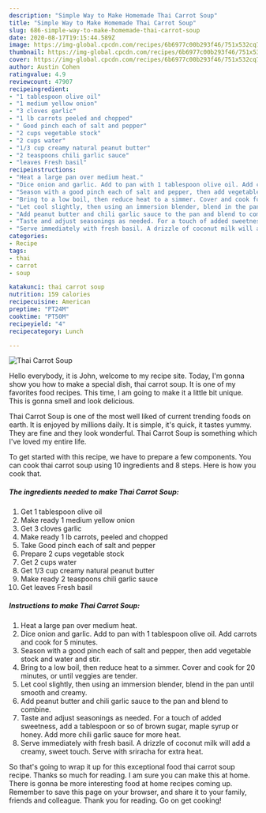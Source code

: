 ```yaml
---
description: "Simple Way to Make Homemade Thai Carrot Soup"
title: "Simple Way to Make Homemade Thai Carrot Soup"
slug: 686-simple-way-to-make-homemade-thai-carrot-soup
date: 2020-08-17T19:15:44.589Z
image: https://img-global.cpcdn.com/recipes/6b6977c00b293f46/751x532cq70/thai-carrot-soup-recipe-main-photo.jpg
thumbnail: https://img-global.cpcdn.com/recipes/6b6977c00b293f46/751x532cq70/thai-carrot-soup-recipe-main-photo.jpg
cover: https://img-global.cpcdn.com/recipes/6b6977c00b293f46/751x532cq70/thai-carrot-soup-recipe-main-photo.jpg
author: Austin Cohen
ratingvalue: 4.9
reviewcount: 47907
recipeingredient:
- "1 tablespoon olive oil"
- "1 medium yellow onion"
- "3 cloves garlic"
- "1 lb carrots peeled and chopped"
- " Good pinch each of salt and pepper"
- "2 cups vegetable stock"
- "2 cups water"
- "1/3 cup creamy natural peanut butter"
- "2 teaspoons chili garlic sauce"
- "leaves Fresh basil"
recipeinstructions:
- "Heat a large pan over medium heat."
- "Dice onion and garlic. Add to pan with 1 tablespoon olive oil. Add carrots and cook for 5 minutes."
- "Season with a good pinch each of salt and pepper, then add vegetable stock and water and stir."
- "Bring to a low boil, then reduce heat to a simmer. Cover and cook for 20 minutes, or until veggies are tender."
- "Let cool slightly, then using an immersion blender, blend in the pan until smooth and creamy."
- "Add peanut butter and chili garlic sauce to the pan and blend to combine."
- "Taste and adjust seasonings as needed. For a touch of added sweetness, add a tablespoon or so of brown sugar, maple syrup or honey. Add more chili garlic sauce for more heat."
- "Serve immediately with fresh basil. A drizzle of coconut milk will add a creamy, sweet touch. Serve with sriracha for extra heat."
categories:
- Recipe
tags:
- thai
- carrot
- soup

katakunci: thai carrot soup 
nutrition: 159 calories
recipecuisine: American
preptime: "PT24M"
cooktime: "PT50M"
recipeyield: "4"
recipecategory: Lunch

---
```



![Thai Carrot Soup](https://img-global.cpcdn.com/recipes/6b6977c00b293f46/751x532cq70/thai-carrot-soup-recipe-main-photo.jpg)

Hello everybody, it is John, welcome to my recipe site. Today, I'm gonna show you how to make a special dish, thai carrot soup. It is one of my favorites food recipes. This time, I am going to make it a little bit unique. This is gonna smell and look delicious.

Thai Carrot Soup is one of the most well liked of current trending foods on earth. It is enjoyed by millions daily. It is simple, it's quick, it tastes yummy. They are fine and they look wonderful. Thai Carrot Soup is something which I've loved my entire life.




To get started with this recipe, we have to prepare a few components. You can cook thai carrot soup using 10 ingredients and 8 steps. Here is how you cook that.

<!--inarticleads1-->

##### The ingredients needed to make Thai Carrot Soup:

1. Get 1 tablespoon olive oil
1. Make ready 1 medium yellow onion
1. Get 3 cloves garlic
1. Make ready 1 lb carrots, peeled and chopped
1. Take  Good pinch each of salt and pepper
1. Prepare 2 cups vegetable stock
1. Get 2 cups water
1. Get 1/3 cup creamy natural peanut butter
1. Make ready 2 teaspoons chili garlic sauce
1. Get leaves Fresh basil




<!--inarticleads2-->

##### Instructions to make Thai Carrot Soup:

1. Heat a large pan over medium heat.
1. Dice onion and garlic. Add to pan with 1 tablespoon olive oil. Add carrots and cook for 5 minutes.
1. Season with a good pinch each of salt and pepper, then add vegetable stock and water and stir.
1. Bring to a low boil, then reduce heat to a simmer. Cover and cook for 20 minutes, or until veggies are tender.
1. Let cool slightly, then using an immersion blender, blend in the pan until smooth and creamy.
1. Add peanut butter and chili garlic sauce to the pan and blend to combine.
1. Taste and adjust seasonings as needed. For a touch of added sweetness, add a tablespoon or so of brown sugar, maple syrup or honey. Add more chili garlic sauce for more heat.
1. Serve immediately with fresh basil. A drizzle of coconut milk will add a creamy, sweet touch. Serve with sriracha for extra heat.




So that's going to wrap it up for this exceptional food thai carrot soup recipe. Thanks so much for reading. I am sure you can make this at home. There is gonna be more interesting food at home recipes coming up. Remember to save this page on your browser, and share it to your family, friends and colleague. Thank you for reading. Go on get cooking!
